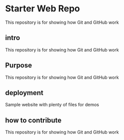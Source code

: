 # Starter Web Repo

This repository is for showing how Git and GitHub work

## intro

This repository is for showing how Git and GitHub work

## Purpose

This repository is for showing how Git and GitHub work

## deployment

Sample website with plenty of files for demos

## how to contribute

This repository is for showing how Git and GitHub work
